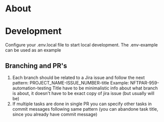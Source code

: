 # About

# Development

Configure your .env.local file to start local development. The .env-example can be used as an example

## Branching and PR's

1. Each branch should be related to a Jira issue and follow the next pattern: PROJECT_NAME-ISSUE_NUMBER-title
   Example: NFTPAR-959-automation-testing
   Title have to be minimalistic info about what branch is about, it doesn't have to be exact copy of jira issue (but usually will be)
2. If multiple tasks are done in single PR you can specify other tasks in commit messages following same pattern (you can abandone task title, since you already have commit message)

